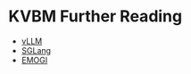 <!--
SPDX-FileCopyrightText: Copyright (c) 2025 NVIDIA CORPORATION & AFFILIATES.
All rights reserved.
SPDX-License-Identifier: Apache-2.0

Licensed under the Apache License, Version 2.0 (the "License");
you may not use this file except in compliance with the License.
You may obtain a copy of the License at

http://www.apache.org/licenses/LICENSE-2.0

Unless required by applicable law or agreed to in writing, software
distributed under the License is distributed on an "AS IS" BASIS,
WITHOUT WARRANTIES OR CONDITIONS OF ANY KIND, either express or implied.
See the License for the specific language governing permissions and
limitations under the License.
-->

# KVBM Further Reading

- [vLLM](https://docs.vllm.ai/en/latest/design/automatic_prefix_caching.html)
- [SGLang](https://github.com/sgl-project/sglang/pull/2693)
- [EMOGI](https://arxiv.org/abs/2006.06890)